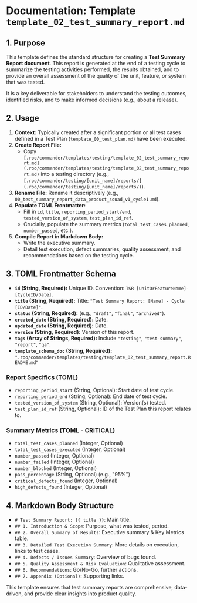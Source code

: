 # Documentation: Template `template_02_test_summary_report.md`

## 1. Purpose

This template defines the standard structure for creating a **Test Summary Report document**. This report is generated at the end of a testing cycle to summarize the testing activities performed, the results obtained, and to provide an overall assessment of the quality of the unit, feature, or system that was tested.

It is a key deliverable for stakeholders to understand the testing outcomes, identified risks, and to make informed decisions (e.g., about a release).

## 2. Usage

1.  **Context:** Typically created after a significant portion or all test cases defined in a Test Plan (`template_00_test_plan.md`) have been executed.
2.  **Create Report File:**
    *   Copy `[.roo/commander/templates/testing/template_02_test_summary_report.md](.roo/commander/templates/testing/template_02_test_summary_report.md)` into a testing directory (e.g., `[.roo/commander/testing/[unit_name]/reports/](.roo/commander/testing/[unit_name]/reports/)`).
3.  **Rename File:** Rename it descriptively (e.g., `00_test_summary_report_data_product_squad_v1_cycle1.md`).
4.  **Populate TOML Frontmatter:**
    *   Fill in `id`, `title`, `reporting_period_start/end`, `tested_version_of_system`, `test_plan_id_ref`.
    *   Crucially, populate the summary metrics (`total_test_cases_planned`, `number_passed`, etc.).
5.  **Compile Report in Markdown Body:**
    *   Write the executive summary.
    *   Detail test execution, defect summaries, quality assessment, and recommendations based on the testing cycle.

## 3. TOML Frontmatter Schema

*   **`id` (String, Required):** Unique ID. Convention: `TSR-[UnitOrFeatureName]-[CycleID/Date]`.
*   **`title` (String, Required):** Title: `"Test Summary Report: [Name] - Cycle [ID/Date]"`.
*   **`status` (String, Required):** (e.g., `"draft"`, `"final"`, `"archived"`).
*   **`created_date` (String, Required):** Date.
*   **`updated_date` (String, Required):** Date.
*   **`version` (String, Required):** Version of this report.
*   **`tags` (Array of Strings, Required):** Include `"testing"`, `"test-summary"`, `"report"`, `"qa"`.
*   **`template_schema_doc` (String, Required):** `".roo/commander/templates/testing/template_02_test_summary_report.README.md"`

### Report Specifics (TOML)

*   `reporting_period_start` (String, Optional): Start date of test cycle.
*   `reporting_period_end` (String, Optional): End date of test cycle.
*   `tested_version_of_system` (String, Optional): Version(s) tested.
*   `test_plan_id_ref` (String, Optional): ID of the Test Plan this report relates to.

### Summary Metrics (TOML - CRITICAL)

*   `total_test_cases_planned` (Integer, Optional)
*   `total_test_cases_executed` (Integer, Optional)
*   `number_passed` (Integer, Optional)
*   `number_failed` (Integer, Optional)
*   `number_blocked` (Integer, Optional)
*   `pass_percentage` (String, Optional) (e.g., "95%")
*   `critical_defects_found` (Integer, Optional)
*   `high_defects_found` (Integer, Optional)

## 4. Markdown Body Structure

*   `# Test Summary Report: {{ title }}`: Main title.
*   `## 1. Introduction & Scope`: Purpose, what was tested, period.
*   `## 2. Overall Summary of Results`: Executive summary & Key Metrics table.
*   `## 3. Detailed Test Execution Summary`: More details on execution, links to test cases.
*   `## 4. Defects / Issues Summary`: Overview of bugs found.
*   `## 5. Quality Assessment & Risk Evaluation`: Qualitative assessment.
*   `## 6. Recommendations`: Go/No-Go, further actions.
*   `## 7. Appendix (Optional)`: Supporting links.

This template ensures that test summary reports are comprehensive, data-driven, and provide clear insights into product quality.